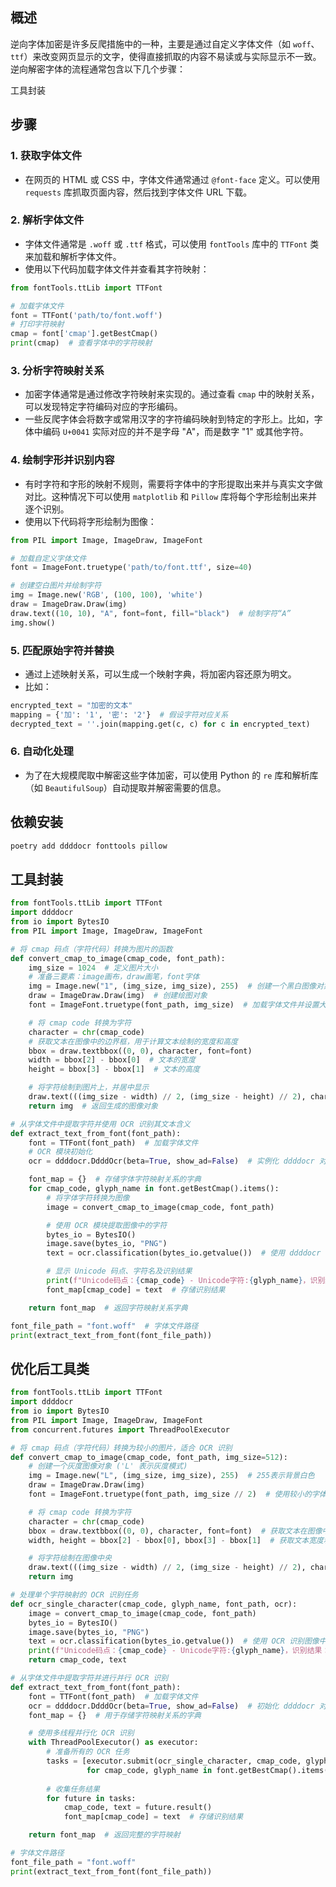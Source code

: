 ## 概述
 逆向字体加密是许多反爬措施中的一种，主要是通过自定义字体文件（如 `woff`、`ttf`）来改变网页显示的文字，使得直接抓取的内容不易读或与实际显示不一致。逆向解密字体的流程通常包含以下几个步骤：  

工具封装

## 步骤
### 1. **获取字体文件**
+ 在网页的 HTML 或 CSS 中，字体文件通常通过 `@font-face` 定义。可以使用 `requests` 库抓取页面内容，然后找到字体文件 URL 下载。

### 2. **解析字体文件**
+ 字体文件通常是 `.woff` 或 `.ttf` 格式，可以使用 `fontTools` 库中的 `TTFont` 类来加载和解析字体文件。
+ 使用以下代码加载字体文件并查看其字符映射：

```python
from fontTools.ttLib import TTFont

# 加载字体文件
font = TTFont('path/to/font.woff')
# 打印字符映射
cmap = font['cmap'].getBestCmap()
print(cmap)  # 查看字体中的字符映射
```

### 3. **分析字符映射关系**
+ 加密字体通常是通过修改字符映射来实现的。通过查看 `cmap` 中的映射关系，可以发现特定字符编码对应的字形编码。
+ 一些反爬字体会将数字或常用汉字的字符编码映射到特定的字形上。比如，字体中编码 `U+0041` 实际对应的并不是字母 "A"，而是数字 "1" 或其他字符。

### 4. **绘制字形并识别内容**
+ 有时字符和字形的映射不规则，需要将字体中的字形提取出来并与真实文字做对比。这种情况下可以使用 `matplotlib` 和 `Pillow` 库将每个字形绘制出来并逐个识别。
+ 使用以下代码将字形绘制为图像：

```python
from PIL import Image, ImageDraw, ImageFont

# 加载自定义字体文件
font = ImageFont.truetype('path/to/font.ttf', size=40)

# 创建空白图片并绘制字符
img = Image.new('RGB', (100, 100), 'white')
draw = ImageDraw.Draw(img)
draw.text((10, 10), "A", font=font, fill="black")  # 绘制字符“A”
img.show()
```

### 5. **匹配原始字符并替换**
+ 通过上述映射关系，可以生成一个映射字典，将加密内容还原为明文。
+ 比如：

```python
encrypted_text = "加密的文本"
mapping = {'加': '1', '密': '2'}  # 假设字符对应关系
decrypted_text = ''.join(mapping.get(c, c) for c in encrypted_text)
```

### 6. **自动化处理**
+ 为了在大规模爬取中解密这些字体加密，可以使用 Python 的 `re` 库和解析库（如 `BeautifulSoup`）自动提取并解密需要的信息。

## 依赖安装
```python
poetry add ddddocr fonttools pillow
```

## 工具封装
```python
from fontTools.ttLib import TTFont
import ddddocr
from io import BytesIO
from PIL import Image, ImageDraw, ImageFont

# 将 cmap 码点（字符代码）转换为图片的函数
def convert_cmap_to_image(cmap_code, font_path):
    img_size = 1024  # 定义图片大小
    # 准备三要素：image画布，draw画笔，font字体
    img = Image.new("1", (img_size, img_size), 255)  # 创建一个黑白图像对象（1表示单色模式，255为白色）
    draw = ImageDraw.Draw(img)  # 创建绘图对象
    font = ImageFont.truetype(font_path, img_size)  # 加载字体文件并设置大小为图像尺寸

    # 将 cmap code 转换为字符
    character = chr(cmap_code)
    # 获取文本在图像中的边界框，用于计算文本绘制的宽度和高度
    bbox = draw.textbbox((0, 0), character, font=font)
    width = bbox[2] - bbox[0]  # 文本的宽度
    height = bbox[3] - bbox[1]  # 文本的高度

    # 将字符绘制到图片上，并居中显示
    draw.text(((img_size - width) // 2, (img_size - height) // 2), character, font=font)
    return img  # 返回生成的图像对象

# 从字体文件中提取字符并使用 OCR 识别其文本含义
def extract_text_from_font(font_path):
    font = TTFont(font_path)  # 加载字体文件
    # OCR 模块初始化
    ocr = ddddocr.DdddOcr(beta=True, show_ad=False)  # 实例化 ddddocr 对象

    font_map = {}  # 存储字体字符映射关系的字典
    for cmap_code, glyph_name in font.getBestCmap().items():
        # 将字体字符转换为图像
        image = convert_cmap_to_image(cmap_code, font_path)

        # 使用 OCR 模块提取图像中的字符
        bytes_io = BytesIO()
        image.save(bytes_io, "PNG")
        text = ocr.classification(bytes_io.getvalue())  # 使用 ddddocr 识别图像中的字符

        # 显示 Unicode 码点、字符名及识别结果
        print(f"Unicode码点：{cmap_code} - Unicode字符:{glyph_name}，识别结果：{text}")
        font_map[cmap_code] = text  # 存储识别结果

    return font_map  # 返回字符映射关系字典

font_file_path = "font.woff"  # 字体文件路径
print(extract_text_from_font(font_file_path))

```

## 优化后工具类
```python
from fontTools.ttLib import TTFont
import ddddocr
from io import BytesIO
from PIL import Image, ImageDraw, ImageFont
from concurrent.futures import ThreadPoolExecutor

# 将 cmap 码点（字符代码）转换为较小的图片，适合 OCR 识别
def convert_cmap_to_image(cmap_code, font_path, img_size=512):
    # 创建一个灰度图像对象 ('L' 表示灰度模式)
    img = Image.new("L", (img_size, img_size), 255)  # 255表示背景白色
    draw = ImageDraw.Draw(img)
    font = ImageFont.truetype(font_path, img_size // 2)  # 使用较小的字体尺寸

    # 将 cmap code 转换为字符
    character = chr(cmap_code)
    bbox = draw.textbbox((0, 0), character, font=font)  # 获取文本在图像中的边界框
    width, height = bbox[2] - bbox[0], bbox[3] - bbox[1]  # 获取文本宽度和高度

    # 将字符绘制在图像中央
    draw.text(((img_size - width) // 2, (img_size - height) // 2), character, font=font, fill=0)  # 0表示黑色字体
    return img

# 处理单个字符映射的 OCR 识别任务
def ocr_single_character(cmap_code, glyph_name, font_path, ocr):
    image = convert_cmap_to_image(cmap_code, font_path)
    bytes_io = BytesIO()
    image.save(bytes_io, "PNG")
    text = ocr.classification(bytes_io.getvalue())  # 使用 OCR 识别图像中的字符
    print(f"Unicode码点：{cmap_code} - Unicode字符:{glyph_name}，识别结果：{text}")
    return cmap_code, text

# 从字体文件中提取字符并进行并行 OCR 识别
def extract_text_from_font(font_path):
    font = TTFont(font_path)  # 加载字体文件
    ocr = ddddocr.DdddOcr(beta=True, show_ad=False)  # 初始化 ddddocr 对象
    font_map = {}  # 用于存储字符映射关系的字典

    # 使用多线程并行化 OCR 识别
    with ThreadPoolExecutor() as executor:
        # 准备所有的 OCR 任务
        tasks = [executor.submit(ocr_single_character, cmap_code, glyph_name, font_path, ocr) 
                 for cmap_code, glyph_name in font.getBestCmap().items()]
        
        # 收集任务结果
        for future in tasks:
            cmap_code, text = future.result()
            font_map[cmap_code] = text  # 存储识别结果

    return font_map  # 返回完整的字符映射

# 字体文件路径
font_file_path = "font.woff"
print(extract_text_from_font(font_file_path))

```

